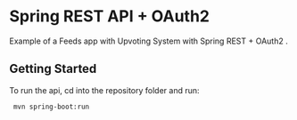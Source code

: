 # Spring REST API + OAuth2
 
Example of a Feeds app with Upvoting System with Spring REST + OAuth2 .


## Getting Started

To run the api, cd into the repository folder and run:
 
```bash
 mvn spring-boot:run
```
